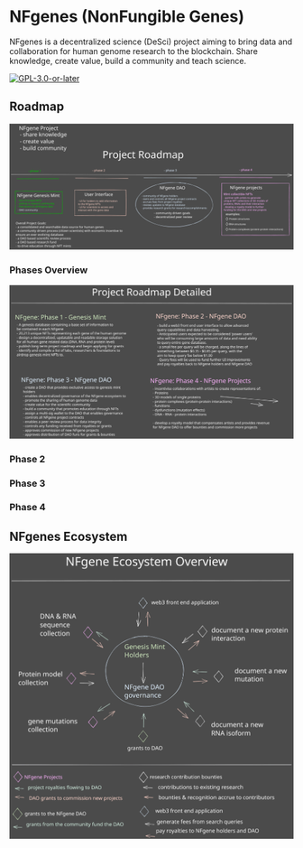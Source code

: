 # NFgenes (NonFungible Genes)

NFgenes is a decentralized science (DeSci) project aiming to bring data and collaboration for human genome research to the blockchain. Share knowledge, create value, build a community and teach science.

[![GPL-3.0-or-later](https://img.shields.io/badge/License-GPL3.0-yellow.svg)](https://opensource.org/licenses/)

## Roadmap
![NFgenes Roadmap](https://github.com/nfgenes/overview/blob/main/nfgenes_roadmap.svg)

### Phases Overview
![NFgenes Roadmap: Phases Overview](https://github.com/nfgenes/overview/blob/main/nfgenes_phases.svg)

### Phase 2

### Phase 3

### Phase 4

## NFgenes Ecosystem
![NFgenes Ecosystem](https://github.com/nfgenes/overview/blob/main/nfgenes_ecosystem_overview.svg)